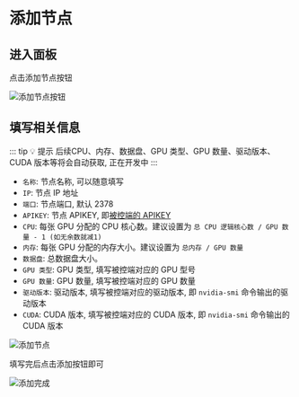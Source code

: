# 添加节点

## 进入面板

点击添加节点按钮

![添加节点按钮](/guide/maintenance/servers/add1.webp)

## 填写相关信息

::: tip 💡 提示
后续CPU、内存、数据盘、GPU 类型、GPU 数量、驱动版本、CUDA 版本等将会自动获取, 正在开发中
:::

* `名称`: 节点名称, 可以随意填写
* `IP`: 节点 IP 地址
* `端口`: 节点端口, 默认 2378
* `APIKEY`: 节点 APIKEY, 即[被控端的 APIKEY](/deploy/controler/#下载部署配置)
* `CPU`: 每张 GPU 分配的 CPU 核心数。建议设置为 `总 CPU 逻辑核心数 / GPU 数量 - 1 (如无余数就减1)`
* `内存`: 每张 GPU 分配的内存大小。建议设置为 `总内存 / GPU 数量`
* `数据盘`: 总数据盘大小。
* `GPU 类型`: GPU 类型, 填写被控端对应的 GPU 型号
* `GPU 数量`: GPU 数量, 填写被控端对应的 GPU 数量
* `驱动版本`: 驱动版本, 填写被控端对应的驱动版本, 即 `nvidia-smi` 命令输出的驱动版本
* `CUDA`: CUDA 版本, 填写被控端对应的 CUDA 版本, 即 `nvidia-smi` 命令输出的 CUDA 版本

![添加节点](/guide/maintenance/servers/add2.webp)

填写完后点击添加按钮即可

![添加完成](/guide/maintenance/servers/add3.webp)